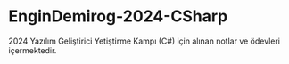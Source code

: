 # EnginDemirog-2024-CSharp

2024 Yazılım Geliştirici Yetiştirme Kampı (C#) için alınan notlar ve ödevleri içermektedir.
